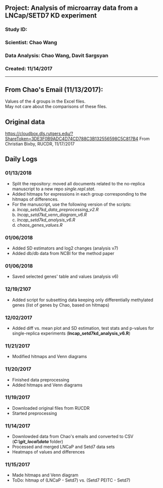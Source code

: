 ## Project: Analysis of microarray data from a LNCap/SETD7 KD experiment
### Study ID: 
### Scientist: Chao Wang
### Data Analysis: Chao Wang, Davit Sargsyan 
### Created: 11/14/2017 

---

## From Chao's Email (11/13/2017):
Values of the 4 groups in the Excel files.    
May not care about the comparisons of these files.    

## Original data
https://cloudbox.dls.rutgers.edu/?ShareToken=3DE3F0B9ADC4D74CD788C3B132556598C5C817B4
From Christian Bixby, RUCDR, 11/17/2017

## Daily Logs
### 01/13/2018
* Split the repository: moved all documents related to the no-replica manuscript to a new repo *single.repl.stat*.        
* Added hitmaps for expressions in each group corresponding to the hitmaps of differences.    
* For the manuscript, use the following version of the scripts:    
a. *lncap_setd7kd_data_preprocessing_v2.R*    
b. *lncap_setd7kd_venn_diagram_v6.R*    
c. *lncap_setd7kd_analysis_v6.R*    
d. *chaos_genes_values.R*

### 01/06/2018
* Added SD estimators and log2 changes (analysis v7)   
* Added db/db data from NCBI for the method paper

### 01/06/2018
* Saved selected genes' table and values (analysis v6)

### 12/19/2107
* Added script for subsetting data  keeping only differentially methylated genes (list of genes by Chao, based on hitmaps)

### 12/02/2017
* Added diff vs. mean plot and SD estimation, test stats and p-values for single-replica experiments (**lncap_setd7kd_analysis_v6.R**)

### 11/21/2017
* Modified hitmaps and Venn diagrams

### 11/20/2017
* Finished data preprocessing    
* Added hitmaps and Venn diagrams

### 11/19/2017
* Downloaded original files from RUCDR    
* Started preprocessing

### 11/14/2017
* Downlowded data from Chao's emails and converted to CSV (***C:\git_local\data*** folder)    
* Processed and merged LNCaP and Setd7 data sets    
* Heatmaps of values and differences

### 11/15/2017
* Made hitmaps and Venn diagram    
* ToDo: hitmap of (LNCaP - Setd7) vs. (Setd7 PEITC - Setd7)
